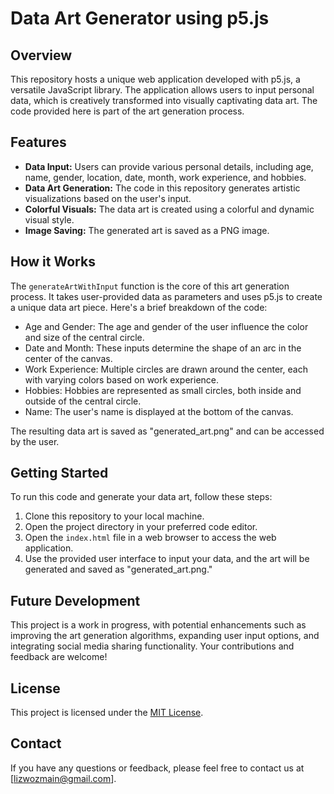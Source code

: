 # Data Art Generator using p5.js

## Overview

This repository hosts a unique web application developed with p5.js, a versatile JavaScript library. The application allows users to input personal data, which is creatively transformed into visually captivating data art. The code provided here is part of the art generation process.

## Features

- **Data Input:** Users can provide various personal details, including age, name, gender, location, date, month, work experience, and hobbies.
- **Data Art Generation:** The code in this repository generates artistic visualizations based on the user's input.
- **Colorful Visuals:** The data art is created using a colorful and dynamic visual style.
- **Image Saving:** The generated art is saved as a PNG image.

## How it Works

The `generateArtWithInput` function is the core of this art generation process. It takes user-provided data as parameters and uses p5.js to create a unique data art piece. Here's a brief breakdown of the code:

- Age and Gender: The age and gender of the user influence the color and size of the central circle.
- Date and Month: These inputs determine the shape of an arc in the center of the canvas.
- Work Experience: Multiple circles are drawn around the center, each with varying colors based on work experience.
- Hobbies: Hobbies are represented as small circles, both inside and outside of the central circle.
- Name: The user's name is displayed at the bottom of the canvas.

The resulting data art is saved as "generated_art.png" and can be accessed by the user.

## Getting Started

To run this code and generate your data art, follow these steps:

1. Clone this repository to your local machine.
2. Open the project directory in your preferred code editor.
3. Open the `index.html` file in a web browser to access the web application.
4. Use the provided user interface to input your data, and the art will be generated and saved as "generated_art.png."

## Future Development

This project is a work in progress, with potential enhancements such as improving the art generation algorithms, expanding user input options, and integrating social media sharing functionality. Your contributions and feedback are welcome!

## License

This project is licensed under the [MIT License](LICENSE).

## Contact

If you have any questions or feedback, please feel free to contact us at [lizwozmain@gmail.com].

